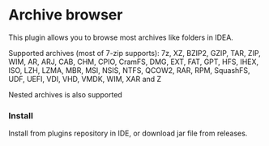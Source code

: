 # Archive browser
This plugin allows you to browse most archives like folders in IDEA.
        
Supported archives (most of 7-zip supports): 7z, XZ, BZIP2, GZIP, TAR, ZIP, WIM, AR, ARJ, CAB, CHM, CPIO, CramFS, DMG, EXT, FAT, GPT, HFS, IHEX, ISO, LZH, LZMA, MBR, MSI, NSIS, NTFS, QCOW2, RAR, RPM, SquashFS, UDF, UEFI, VDI, VHD, VMDK, WIM, XAR and Z

Nested archives is also supported
### Install
Install from plugins repository in IDE, or download jar file from releases.
